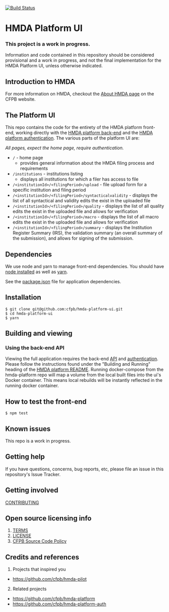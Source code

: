 [![Build Status](https://travis-ci.org/cfpb/hmda-platform-ui.svg?branch=master)](https://travis-ci.org/cfpb/hmda-platform-ui)

# HMDA Platform UI

### This project is a work in progress.

Information and code contained in this repository should be considered provisional and a work in progress, and not the final implementation for the HMDA Platform UI, unless otherwise indicated.

## Introduction to HMDA

For more information on HMDA, checkout the [About HMDA page](http://www.consumerfinance.gov/data-research/hmda/learn-more) on the CFPB website.

## The Platform UI

This repo contains the code for the entirety of the HMDA platform front-end, working directly with the [HMDA platform back-end](https://github.com/cfpb/hmda-platform) and the [HMDA platform authentication](https://github.com/cfpb/hmda-platform). The various parts of the platform UI are:

_All pages, expect the home page, require authentication._

- `/` - home page
  - provides general information about the HMDA filing process and requirements
- `/institutions` - institutions listing
  - displays all institutions for which a filer has access to file
- `/<institutionId>/<filingPeriod>/upload` - file upload form for a specific institution and filing period
- `/<institutionId>/<filingPeriod>/syntacticalvalidity` - displays the list of all syntactical and validity edits the exist in the uploaded file
- `/<institutionId>/<filingPeriod>/quality` - displays the list of all quality edits the exist in the uploaded file and allows for verification
- `/<institutionId>/<filingPeriod>/macro` - displays the list of all macro edits the exist in the uploaded file and allows for verification
- `/<institutionId>/<filingPeriod>/summary` - displays the Institution Register Summary (IRS), the validation summary (an overall summary of the submission), and allows for signing of the submission.

## Dependencies

We use node and yarn to manage front-end dependencies. You should have [node installed](https://nodejs.org/en/) as well as [yarn](https://yarnpkg.com/lang/en/docs/install/).

See the [package.json](https://github.com/cfpb/hmda-platform-ui/blob/master/package.json) file for application dependencies.

## Installation

``` shell
$ git clone git@github.com:cfpb/hmda-platform-ui.git
$ cd hmda-platform-ui
$ yarn
```

## Building and viewing

### Using the back-end API

Viewing the full application requires the back-end [API](https://github.com/cfpb/hmda-platform) and [authentication](https://github.com/cfpb/hmda-platform-auth). Please follow the instructions found under the "Building and Running" heading of the [HMDA platform README](https://github.com/cfpb/hmda-platform#to-run-the-entire-platform).
Running docker-compose from the hmda-platform repo will map a volume from the local built files into the ui's Docker container. This means local rebuilds will be instantly reflected in the running docker container.

## How to test the front-end

```shell
$ npm test
```

## Known issues

This repo is a work in progress.

## Getting help

If you have questions, concerns, bug reports, etc, please file an issue in this repository's Issue Tracker.

## Getting involved

[CONTRIBUTING](CONTRIBUTING.md)

## Open source licensing info
1. [TERMS](TERMS.md)
2. [LICENSE](LICENSE)
3. [CFPB Source Code Policy](https://github.com/cfpb/source-code-policy/)

## Credits and references

1. Projects that inspired you
  - https://github.com/cfpb/hmda-pilot
2. Related projects
  - https://github.com/cfpb/hmda-platform
  - https://github.com/cfpb/hmda-platform-auth
